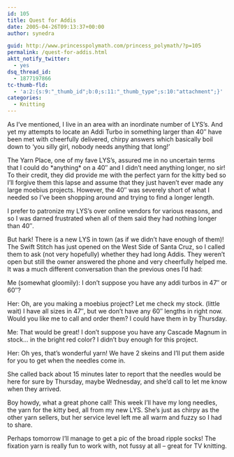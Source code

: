 ```yaml
---
id: 105
title: Quest for Addis
date: 2005-04-26T09:13:37+00:00
author: synedra

guid: http://www.princesspolymath.com/princess_polymath/?p=105
permalink: /quest-for-addis.html
aktt_notify_twitter:
  - yes
dsq_thread_id:
  - 1877197866
tc-thumb-fld:
  - 'a:2:{s:9:"_thumb_id";b:0;s:11:"_thumb_type";s:10:"attachment";}'
categories:
  - Knitting
---
```

As I&#8217;ve mentioned, I live in an area with an inordinate number of LYS&#8217;s. And yet my attempts to locate an Addi Turbo in something larger than 40&#8243; have been met with cheerfully delivered, chirpy answers which basically boil down to &#8216;you silly girl, nobody needs anything that long!&#8217;
  
The Yarn Place, one of my fave LYS&#8217;s, assured me in no uncertain terms that I could do \*anything\* on a 40&#8243; and I didn&#8217;t need anything longer, no sir! To their credit, they did provide me with the perfect yarn for the kitty bed so I&#8217;ll forgive them this lapse and assume that they just haven&#8217;t ever made any large moebius projects. However, the 40&#8243; was severely short of what I needed so I&#8217;ve been shopping around and trying to find a longer length.
  
I prefer to patronize my LYS&#8217;s over online vendors for various reasons, and so I was darned frustrated when all of them said they had nothing longer than 40&#8243;.
  
But hark! There is a new LYS in town (as if we didn&#8217;t have enough of them)! The Swift Stitch has just opened on the West Side of Santa Cruz, so I called them to ask (not very hopefully) whether they had long Addis. They weren&#8217;t open but still the owner answered the phone and very cheerfully helped me. It was a much different conversation than the previous ones I&#8217;d had:
  
Me (somewhat gloomily): I don&#8217;t suppose you have any addi turbos in 47&#8243; or 60&#8243;?
  
Her: Oh, are you making a moebius project? Let me check my stock. (little wait) I have all sizes in 47&#8243;, but we don&#8217;t have any 60&#8243; lengths in right now. Would you like me to call and order them? I could have them in by Thursday.
  
Me: That would be great! I don&#8217;t suppose you have any Cascade Magnum in stock&#8230; in the bright red color? I didn&#8217;t buy enough for this project.
  
Her: Oh yes, that&#8217;s wonderful yarn! We have 2 skeins and I&#8217;ll put them aside for you to get when the needles come in.
  
She called back about 15 minutes later to report that the needles would be here for sure by Thursday, maybe Wednesday, and she&#8217;d call to let me know when they arrived.
  
Boy howdy, what a great phone call! This week I&#8217;ll have my long needles, the yarn for the kitty bed, all from my new LYS. She&#8217;s just as chirpy as the other yarn sellers, but her service level left me all warm and fuzzy so I had to share.
  
Perhaps tomorrow I&#8217;ll manage to get a pic of the broad ripple socks! The fixation yarn is really fun to work with, not fussy at all &#8211; great for TV knitting.